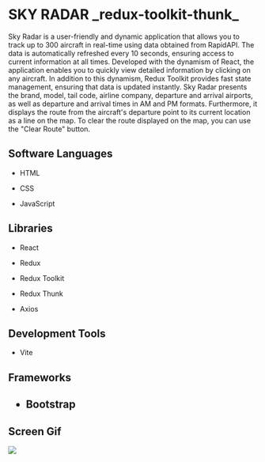 <h1>SKY RADAR _redux-toolkit-thunk_</h1>

Sky Radar is a user-friendly and dynamic application that allows you to track up to 300 aircraft in real-time using data obtained from RapidAPI. The data is automatically refreshed every 10 seconds, ensuring access to current information at all times. Developed with the dynamism of React, the application enables you to quickly view detailed information by clicking on any aircraft. In addition to this dynamism, Redux Toolkit provides fast state management, ensuring that data is updated instantly. Sky Radar presents the brand, model, tail code, airline company, departure and arrival airports, as well as departure and arrival times in AM and PM formats. Furthermore, it displays the route from the aircraft's departure point to its current location as a line on the map. To clear the route displayed on the map, you can use the "Clear Route" button.

<h2> Software Languages </h2>

- HTML

- CSS

- JavaScript

<h2> Libraries </h2>

- React

- Redux

- Redux Toolkit

- Redux Thunk

- Axios

<h2> Development Tools </h2>

- Vite

<h2> Frameworks <h2>

- Bootstrap

<h2> Screen Gif </h2>

![](sky.gif)
